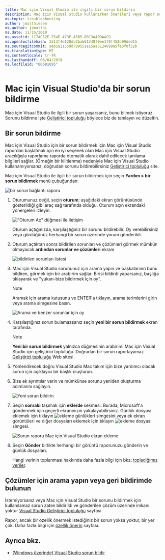 ```yaml
---
title: Mac için Visual Studio ile ilgili bir sorun bildirin
description: Mac için Visual Studio kullanırken önerileri veya rapor sorunları deneyimli hale getirme
ms.topic: troubleshooting
author: jmatthiesen
ms.author: jomatthi
ms.date: 11/16/2018
ms.assetid: 1C7AC52E-754E-473F-A5B5-00C3A40DAACD
ms.openlocfilehash: 3513f4e120db3bab61348f0ee1f0f452d09ded15
ms.sourcegitcommit: aeb1a1135dd789551e15aa5124099a5fe3f0f32b
ms.translationtype: MT
ms.contentlocale: tr-TR
ms.lasthandoff: 06/04/2019
ms.locfileid: "66501095"
---
```

# <a name="how-to-report-a-problem-in-visual-studio-for-mac"></a>Mac için Visual Studio'da bir sorun bildirme

Mac için Visual Studio ile ilgili bir sorun yaşarsanız, bunu bilmek istiyoruz. Sorunu bildirme işte [Geliştirici topluluğu](https://developercommunity.visualstudio.com/spaces/41/index.html) böylece biz de tanılayın ve düzeltin.

## <a name="how-to-report-a-problem"></a>Bir sorun bildirme

Mac için Visual Studio için bir sorun bildirmek için Mac için Visual Studio rapordan başlatmak için en iyi seçenek olan Mac için Visual Studio aracılığıyla raporlama raporda otomatik olarak dahil edilecek tanılama bilgileri sağlar. (Örneğin bir kilitlenme) nedeniyle Mac için Visual Studio kullanamıyorsanız, doğrudan sorunu bildirebilirsiniz [Geliştirici topluluğu](https://developercommunity.visualstudio.com/content/problem/post.html?space=41) site.

Mac için Visual Studio ile ilgili bir sorun bildirmek için seçin **Yardım > bir sorun bildirmek** menü çubuğundan:

![bir sorun bağlantı raporu](media/report-problem-image1.png)

1. Oturumunuz değil, seçin **oturum**; aşağıdaki ekran görüntüsünde gösterildiği gibi araç sağ tarafında olduğu. Oturum açın ekrandaki yönergeleri izleyin.

    !["Oturum Aç" düğmesi ile iletişim](media/report-problem-image2.png)

    Oturum açtığınızda, karşılaştığınız bir sorunu bildirebilir. Oy verebilirsiniz veya gördüğünüz herhangi bir sorun üzerinde yorum gönderildi.

1. Oturum açtıktan sonra bildirilen sorunları ve çözümleri görmek mümkün olmayacak **ardından sorunlar ve çözümleri** ekranı

    ![bildirilen sorunları listesi](media/report-problem-image3.png)

1. Mac için Visual Studio sorununuz için arama yapın ve başkalarının bunu bildiren, görmek için bir arabirim sağlar. Birisi bildirdi yaparsanız, başlığa tıklayarak ve "yukarı-bize bildirmek için oy".
   > [!NOTE]
   > Aramak için arama kutusunu ve ENTER'a tıklayın, arama terimlerini girin veya arama simgesine basın.

   ![Arama ve benzer sorunlar için oy](media/report-problem-image4.png)

1. Karşılaştığınız sorun bulamazsanız seçin **yeni bir sorun bildirmek** ekran tarafında.

   > [!NOTE]
   > **Yeni bir sorun bildirmek** yalnızca düğmesinin arabirimi Mac için Visual Studio için geliştirici topluluğu. Doğrudan bir sorun raporlayamaz [Geliştirici topluluğu](https://developercommunity.visualstudio.com/) Web sitesi.

1. Yönlendirecek doğru Visual Studio Mac takım için bize yardımcı olacak sorun için açıklayıcı bir başlık oluşturun.

1. Bize ek ayrıntılar verin ve mümkünse sorunu yeniden oluşturma adımlarını sağlayın.

   ![Yeni sorun bildirin](media/report-problem-image5.png)

1. Seçin **sonraki** taşımak için **eklerde** sekmesi. Burada, Microsoft'a göndermek için geçerli ekranınızın yakalayabilirsiniz. Günlük dosyası eklemek için tıklayın ![ekleme günlükleri](media/report-problem-attach-logs.png) simgesini veya ek ekran görüntüleri ve diğer dosyaları eklemek için tıklayın ![ekleme dosyası](media/report-problem-attach-file.png) simgesi.

   ![Sorun raporu Mac için Visual Studio ekran ekleme](media/report-problem-image6.png)

1. Seçin **Gönder** birlikte herhangi bir görüntü raporunuzu gönderin ve günlük dosyaları.

   Hangi verinin toplanması hakkında daha fazla bilgi için bkz: [topladığımız veriler](/visualstudio/ide/developer-community-privacy#data-we-collect).

## <a name="search-for-solutions-or-provide-feedback"></a>Çözümler için arama yapın veya geri bildirimde bulunun

İstemiyorsanız veya Mac için Visual Studio bir sorunu bildirmek için kullanılamaz sorun zaten bildirildi ve gönderilen çözüm üzerinde imkanı yoktur [Visual Studio Geliştirici topluluğu](https://developercommunity.visualstudio.com/) sayfası.

Rapor, ancak bir özellik önermek istediğiniz bir sorun yoksa yoktur, bir yer çok. Daha fazla bilgi için [özellik önerin](https://developercommunity.visualstudio.com/content/idea/post.html?space=41) sayfası.

## <a name="see-also"></a>Ayrıca bkz.

- [(Windows üzerinde) Visual Studio sorun bildir](/visualstudio/ide/how-to-report-a-problem-with-visual-studio-2017)
